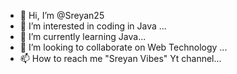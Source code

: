 - 👋 Hi, I’m @Sreyan25
- 👀 I’m interested in coding in Java ...
- 🌱 I’m currently learning Java...
- 💞️ I’m looking to collaborate on Web Technology ...
- 📫 How to reach me "Sreyan Vibes" Yt channel...

<!---
Sreyan25/Sreyan25 is a ✨ special ✨ repository because its `README.md` (this file) appears on your GitHub profile.
You can click the Preview link to take a look at your changes.
--->
